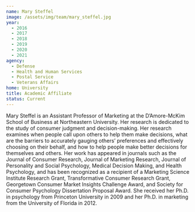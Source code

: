 ```yaml
---
name: Mary Steffel
image: /assets/img/team/mary_steffel.jpg
year: 
  - 2016
  - 2017
  - 2018
  - 2019
  - 2020
  - 2021
agency:
  - Defense
  - Health and Human Services
  - Postal Service
  - Veterans Affairs
home: University
title: Academic Affiliate 
status: Current
---
```


Mary Steffel is an Assistant Professor of Marketing at the D’Amore-McKim School of Business at Northeastern University. Her research is dedicated to the study of consumer judgment and decision-making. Her research examines when people call upon others to help them make decisions, what are the barriers to accurately gauging others’ preferences and effectively choosing on their behalf, and how to help people make better decisions for themselves and others. Her work has appeared in journals such as the Journal of Consumer Research, Journal of Marketing Research, Journal of Personality and Social Psychology, Medical Decision Making, and Health Psychology, and has been recognized as a recipient of a Marketing Science Institute Research Grant, Transformative Consumer Research Grant, Georgetown Consumer Market Insights Challenge Award, and Society for Consumer Psychology Dissertation Proposal Award. She received her Ph.D. in psychology from Princeton University in 2009 and her Ph.D. in marketing from the University of Florida in 2012.
